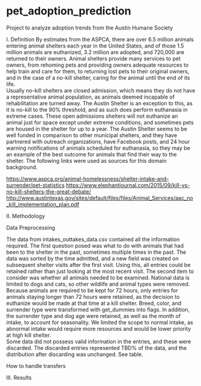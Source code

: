 # pet_adoption_prediction
Project to analyze adoption trends from the Austin Humane Society

I. Definition
By estimates from the ASPCA, there are over 6.5 million animals entering animal shelters each year in the United States, and of those 1.5 million animals are euthanized, 3.2 million are adopted, and 720,000 are returned to their owners. Animal shelters provide many services to pet owners, from rehoming pets and providing owners adequate resources to help train and care for them, to returning lost pets to their original owners, and in the case of a no-kill shelter, caring for the animal until the end of its life.   
Usually no-kill shelters are closed admission, which means they do not have a representative animal population, as animals deemed incapable of rehabilitation are turned away.  The Austin Shelter is an exception to this, as it is no-kill to the 90% threshold, and as such does perform euthanasia in extreme cases.  These open admissions shelters will not euthanize an animal just for space except under extreme conditions, and sometimes pets are housed in the shelter for up to a year.  The Austin Shelter seems to be well funded in comparison to other municipal shelters, and they have partnered with outreach organizations, have Facebook posts, and 24 hour warning notifications of animals scheduled for euthanasia, so they may be an example of the best outcome for animals that find their way to the shelter. 
The following links were used as sources for this domain background. 

https://www.aspca.org/animal-homelessness/shelter-intake-and-surrender/pet-statistics
https://www.elephantjournal.com/2015/09/kill-vs-no-kill-shelters-the-great-debate/ http://www.austintexas.gov/sites/default/files/files/Animal_Services/aac_no_kill_implementation_plan.pdf 


II. Methodology

Data Preprocessing

The data from intakes_outtakes_data.csv contained all the information required.  The first question posed was what to do with animals that had been to the shelter in the past, sometimes multiple times in the past.  The data was sorted by the time admitted, and a new field was created on subsequent shelter visits after the first visit.  Using this, all entries could be retained rather than just looking at the most recent visit.   The second item to consider was whether all animals needed to be examined.  National data is limited to dogs and cats, so other wildlife and animal types were removed.
Because animals are required to be kept for 72 hours, only entries for animals staying longer than 72 hours were retained, as the decision to euthanize would be made at that time at a kill shelter.
Breed, color, and surrender type were transformed with get_dummies into flags.  In addition, the surrender type and dog age were retained, as well as the month of intake, to account for seasonality.
We limited the scope to normal intake, as abnormal intake would require more resources and would be lower priority at high kill shelter.  
Some data did not possess valid information in the entries, and these were discarded.  The discarded entries represented TBD% of the data, and the distribution after discarding was unchanged. See table.

How to handle transfers

III. Results
